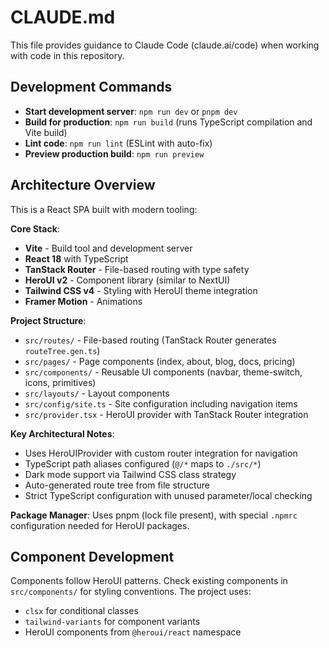 # CLAUDE.md

This file provides guidance to Claude Code (claude.ai/code) when working with code in this repository.

## Development Commands

- **Start development server**: `npm run dev` or `pnpm dev`
- **Build for production**: `npm run build` (runs TypeScript compilation and Vite build)
- **Lint code**: `npm run lint` (ESLint with auto-fix)
- **Preview production build**: `npm run preview`

## Architecture Overview

This is a React SPA built with modern tooling:

**Core Stack**:
- **Vite** - Build tool and development server
- **React 18** with TypeScript
- **TanStack Router** - File-based routing with type safety
- **HeroUI v2** - Component library (similar to NextUI)
- **Tailwind CSS v4** - Styling with HeroUI theme integration
- **Framer Motion** - Animations

**Project Structure**:
- `src/routes/` - File-based routing (TanStack Router generates `routeTree.gen.ts`)
- `src/pages/` - Page components (index, about, blog, docs, pricing)
- `src/components/` - Reusable UI components (navbar, theme-switch, icons, primitives)
- `src/layouts/` - Layout components
- `src/config/site.ts` - Site configuration including navigation items
- `src/provider.tsx` - HeroUI provider with TanStack Router integration

**Key Architectural Notes**:
- Uses HeroUIProvider with custom router integration for navigation
- TypeScript path aliases configured (`@/*` maps to `./src/*`)
- Dark mode support via Tailwind CSS class strategy
- Auto-generated route tree from file structure
- Strict TypeScript configuration with unused parameter/local checking

**Package Manager**: Uses pnpm (lock file present), with special `.npmrc` configuration needed for HeroUI packages.

## Component Development

Components follow HeroUI patterns. Check existing components in `src/components/` for styling conventions. The project uses:
- `clsx` for conditional classes
- `tailwind-variants` for component variants
- HeroUI components from `@heroui/react` namespace